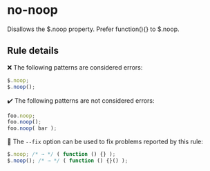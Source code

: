 # no-noop

Disallows the $.noop property. Prefer function(){} to $.noop.

## Rule details

❌ The following patterns are considered errors:
```js
$.noop;
$.noop();
```

✔️ The following patterns are not considered errors:
```js
foo.noop;
foo.noop();
foo.noop( bar );
```

🔧 The `--fix` option can be used to fix problems reported by this rule:
```js
$.noop; /* → */ ( function () {} );
$.noop(); /* → */ ( function () {}() );
```

